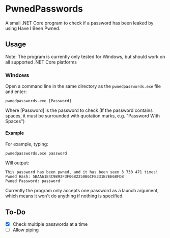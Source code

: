 # PwnedPasswords
A small .NET Core program to check if a password has been leaked by using Have I Been Pwned.


## Usage
Note: The program is currently only tested for Windows, but should work on all supported .NET Core platforms

### Windows
Open a command line in the same directory as the `pwnedpasswords.exe` file and enter:
```batchfile
pwnedpasswords.exe [Password]
```
Where [Password] is the password to check (If the password contains spaces, it must be surrounded with quotation marks, e.g. "Password With Spaces")


#### Example
For example, typing:
```batchfile
pwnedpasswords.exe password
```
Will output:
```batchfile
This password has been pwned, and it has been seen 3 730 471 times!
Pwned Hash: 5BAA61E4C9B93F3F0682250B6CF8331B7EE68FD8
Pwned Password: password
```

Currently the program only accepts one password as a launch argument, which means it won't do anything if nothing is specified. 

## To-Do
- [x] Check multiple passwords at a time
- [ ] Allow piping
